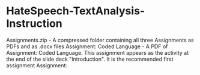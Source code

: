 # HateSpeech-TextAnalysis-Instruction

Assignments.zip - A compressed folder containing all three Assignments as PDFs and as .docx files
Assignment: Coded Language - A PDF of Assignment: Coded Language. This assignment appears as the activity at the end of the slide deck "Introduction". It is the recommended first assignment
Assignment: 
